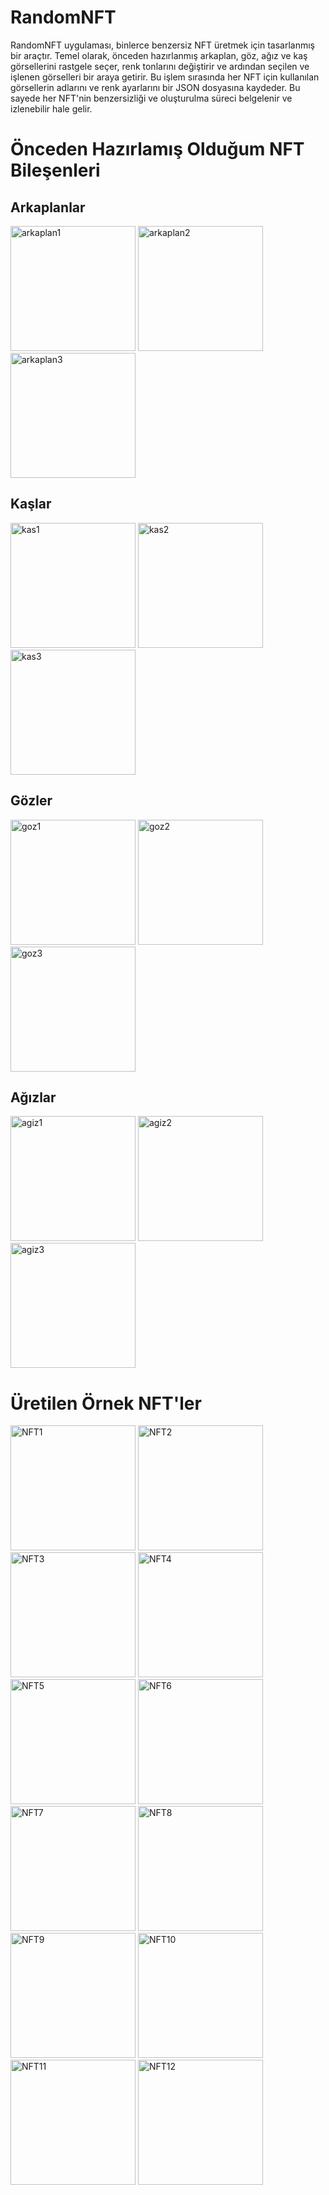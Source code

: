 # RandomNFT
RandomNFT uygulaması, binlerce benzersiz NFT üretmek için tasarlanmış bir araçtır. Temel olarak, önceden hazırlanmış arkaplan, göz, ağız ve kaş görsellerini rastgele seçer, renk tonlarını değiştirir ve ardından seçilen ve işlenen görselleri bir araya getirir. Bu işlem sırasında her NFT için kullanılan görsellerin adlarını ve renk ayarlarını bir JSON dosyasına kaydeder. Bu sayede her NFT'nin benzersizliği ve oluşturulma süreci belgelenir ve izlenebilir hale gelir.

# Önceden Hazırlamış Olduğum NFT Bileşenleri
## Arkaplanlar
<img src="https://github.com/huseyintaskinn/RandomNFT/assets/101792656/b734e48c-2b3e-462c-8de5-8c7e741d5691" alt="arkaplan1" width="200"/>
<img src="https://github.com/huseyintaskinn/RandomNFT/assets/101792656/f9f7eff3-1d3d-4c7c-9300-60042b1f8914" alt="arkaplan2" width="200"/>
<img src="https://github.com/huseyintaskinn/RandomNFT/assets/101792656/e258cf6a-2a6b-4bbd-a069-23401d85ae46" alt="arkaplan3" width="200"/>


## Kaşlar
<img src="https://github.com/huseyintaskinn/RandomNFT/assets/101792656/3dbee218-bb0d-44a8-b590-520347bd2ca0" alt="kas1" width="200"/>
<img src="https://github.com/huseyintaskinn/RandomNFT/assets/101792656/00d374fb-f27d-4372-8ff2-511513a57311" alt="kas2" width="200"/>
<img src="https://github.com/huseyintaskinn/RandomNFT/assets/101792656/f415573d-27f1-40be-bee1-f3bc0e8a85ae" alt="kas3" width="200"/>


## Gözler
<img src="https://github.com/huseyintaskinn/RandomNFT/assets/101792656/0773e8f9-a634-4a95-a31d-cb454058bb65" alt="goz1" width="200"/>
<img src="https://github.com/huseyintaskinn/RandomNFT/assets/101792656/5802e07e-78df-4551-a0e9-913457ea371e" alt="goz2" width="200"/>
<img src="https://github.com/huseyintaskinn/RandomNFT/assets/101792656/d2fa9f0c-aad3-4520-bda2-94453ede19d7" alt="goz3" width="200"/>


## Ağızlar
<img src="https://github.com/huseyintaskinn/RandomNFT/assets/101792656/de231585-2386-4d8f-a53a-28b1fc0200a7" alt="agiz1" width="200"/>
<img src="https://github.com/huseyintaskinn/RandomNFT/assets/101792656/1e6d8e69-07ce-40ca-8ddb-f92cff577b24" alt="agiz2" width="200"/>
<img src="https://github.com/huseyintaskinn/RandomNFT/assets/101792656/e78e55d2-1294-434d-b184-084b554a58b1" alt="agiz3" width="200"/>

# Üretilen Örnek NFT'ler
<img src="https://github.com/huseyintaskinn/RandomNFT/assets/101792656/d993662a-76ae-423d-a97a-099bb91dfc89" alt="NFT1" width="200"/>
<img src="https://github.com/huseyintaskinn/RandomNFT/assets/101792656/a44b0efa-635a-4b7e-81c6-d131da4df3bd" alt="NFT2" width="200"/>
<img src="https://github.com/huseyintaskinn/RandomNFT/assets/101792656/a5b9fd96-5178-4a6e-852b-fbdd6a871053" alt="NFT3" width="200"/>
<img src="https://github.com/huseyintaskinn/RandomNFT/assets/101792656/1f09d835-1a09-4a27-a1a0-54ef4518ef66" alt="NFT4" width="200"/>
<img src="https://github.com/huseyintaskinn/RandomNFT/assets/101792656/10936410-2044-42a1-b17c-0bea40b28060" alt="NFT5" width="200"/>
<img src="https://github.com/huseyintaskinn/RandomNFT/assets/101792656/3b1bdd83-72d8-40d4-9c53-900204501fad" alt="NFT6" width="200"/>
<img src="https://github.com/huseyintaskinn/RandomNFT/assets/101792656/164412cc-e405-4795-9b6e-145e41792182" alt="NFT7" width="200"/>
<img src="https://github.com/huseyintaskinn/RandomNFT/assets/101792656/d52a7549-a8ad-4041-8a24-e5f316ac3b01" alt="NFT8" width="200"/>
<img src="https://github.com/huseyintaskinn/RandomNFT/assets/101792656/87352d8c-749b-4fc3-ad1c-500616f2ca5e" alt="NFT9" width="200"/>
<img src="https://github.com/huseyintaskinn/RandomNFT/assets/101792656/dbf9392e-a1d0-4ed5-8279-f7e5553b37f1" alt="NFT10" width="200"/>
<img src="https://github.com/huseyintaskinn/RandomNFT/assets/101792656/9673014c-3bd3-444a-84e3-739af5b12a20" alt="NFT11" width="200"/>
<img src="https://github.com/huseyintaskinn/RandomNFT/assets/101792656/6cc3d0ac-79bb-40fe-ba42-cd4c61c1e512" alt="NFT12" width="200"/>
